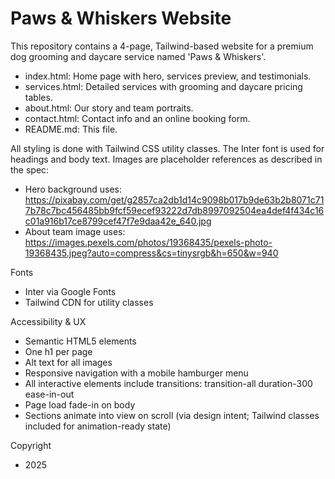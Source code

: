 # Paws & Whiskers Website

This repository contains a 4-page, Tailwind-based website for a premium dog grooming and daycare service named 'Paws & Whiskers'.

- index.html: Home page with hero, services preview, and testimonials.
- services.html: Detailed services with grooming and daycare pricing tables.
- about.html: Our story and team portraits.
- contact.html: Contact info and an online booking form.
- README.md: This file.

All styling is done with Tailwind CSS utility classes. The Inter font is used for headings and body text. Images are placeholder references as described in the spec:
- Hero background uses: https://pixabay.com/get/g2857ca2db1d14c9098b017b9de63b2b8071c717b78c7bc456485bb9fcf59ecef93222d7db8997092504ea4def4f434c16c01a916b17ce8799cef47f7e9daa42e_640.jpg
- About team image uses: https://images.pexels.com/photos/19368435/pexels-photo-19368435.jpeg?auto=compress&cs=tinysrgb&h=650&w=940

Fonts
- Inter via Google Fonts
- Tailwind CDN for utility classes

Accessibility & UX
- Semantic HTML5 elements
- One h1 per page
- Alt text for all images
- Responsive navigation with a mobile hamburger menu
- All interactive elements include transitions: transition-all duration-300 ease-in-out
- Page load fade-in on body
- Sections animate into view on scroll (via design intent; Tailwind classes included for animation-ready state)

Copyright
- 2025